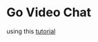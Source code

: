 # Go Video Chat

using this [tutorial](https://www.youtube.com/playlist?list=PL5dTjWUk_cPY3_IWNDPTPPfo_OZLPPRi0)

